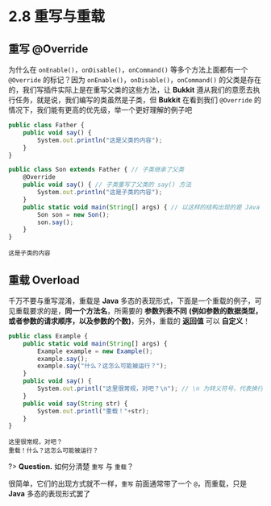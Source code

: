 # 2.8 重写与重载

## 重写 @Override

为什么在 `onEnable()`，`onDisable()`，`onCommand()` 等多个方法上面都有一个 `@Override` 的标记？因为 `onEnable()`，`onDisable()`，`onCommand()` 的父类是存在的，我们写插件实际上是在重写父类的这些方法，让 **Bukkit** 遵从我们的意愿去执行任务，就是说，我们编写的类虽然是子类，但 **Bukkit** 在看到我们 `@Override` 的情况下，我们能有更高的优先级，举一个更好理解的例子吧

```javascript
public class Father {
    public void say() {
        System.out.println("这是父类的内容");
    }
}

public class Son extends Father { // 子类继承了父类
    @Override
    public void say() { // 子类重写了父类的 say() 方法
        System.out.println("这是子类的内容");
    }
    public static void main(String[] args) { // 以这样的结构出现的是 Java 程序启动入口，下面是启动将要执行的代码，与 Bukkit 无关
        Son son = new Son();
        son.say();
    }
}
```

```控制台输出
这是子类的内容
```

## 重载 Overload

千万不要与重写混淆，重载是 **Java** 多态的表现形式，下面是一个重载的例子，可见重载要求的是，**同一个方法名**，所需要的 **参数列表不同** **(例如参数的数据类型，或者参数的请求顺序，以及参数的个数)**，另外，重载的 **返回值** 可以 **自定义**！

```javascript
public class Example {
    public static void main(String[] args) {
        Example example = new Example();
        example.say();
        example.say("什么？这怎么可能被运行？"); 
    }
    public void say() {
        System.out.printl("这里很常规，对吧？\n"); // \n 为转义符号，代表换行
    }
    public void say(String str) {
        System.out.printl("重载！"+str);
    }
}
```
```控制台输出
这里很常规，对吧？
重载！什么？这怎么可能被运行？
```

?> **Question.** 如何分清楚 `重写` 与 `重载`？

很简单，它们的出现方式就不一样，`重写` 前面通常带了一个 `@`，而重载，只是 **Java** 多态的表现形式罢了